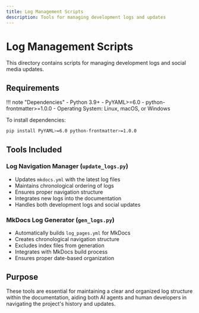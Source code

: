 ```yaml
---
title: Log Management Scripts
description: Tools for managing development logs and updates
---
```


# Log Management Scripts

This directory contains scripts for managing development logs and social media updates.

## Requirements

!!! note "Dependencies"
    - Python 3.9+
    - PyYAML>=6.0
    - python-frontmatter>=1.0.0
    - Operating System: Linux, macOS, or Windows

To install dependencies:
```bash
pip install PyYAML>=6.0 python-frontmatter>=1.0.0
```

## Tools Included

### Log Navigation Manager (`update_logs.py`)
- Updates `mkdocs.yml` with the latest log files
- Maintains chronological ordering of logs
- Ensures proper navigation structure
- Integrates new logs into the documentation
- Handles both development logs and social updates

### MkDocs Log Generator (`gen_logs.py`)
- Automatically builds `log_pages.yml` for MkDocs
- Creates chronological navigation structure
- Excludes index files from generation
- Integrates with MkDocs build process
- Ensures proper date-based organization

## Purpose

These tools are essential for maintaining a clear and organized log structure within the documentation, aiding both AI agents and human developers in navigating the project's history and updates.
